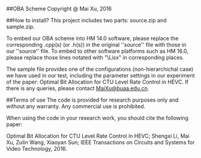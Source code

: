
##OBA Scheme
Copyright @ Mai Xu, 2016



##How to install?
This project includes two parts: source.zip and sample.zip. 

To embed our OBA scheme into HM 14.0 software, please replace the corresponding .cpp(s) (or .h(s)) in the original ''source'' file with those in our ''source'' file. To embed to other software platforms such as HM 16.0, please replace those lines notated with "\\Lisx" in  corresponding places.

The sample file provides one of the configurations (non-hierarchichal case) we have used in our test, including the parameter settings in our experiment of the paper: Optimal Bit Allocation for CTU Level Rate Control in HEVC. If there is any queries, please contact MaiXu@buaa.edu.cn. 

##Terms of use
The code is provided for research purposes only and without any warranty. Any commercial use is prohibited.

When using the code in your research work, you should cite the following paper:

Optimal Bit Allocation for CTU Level Rate Control in HEVC; Shengxi Li, Mai Xu, Zulin Wang, Xiaoyan Sun; IEEE Transactions on Circuits and Systems for Video Technology, 2016.
